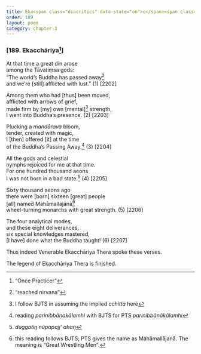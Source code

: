 ```yaml
---
title: Eka<span class="diacritics" data-state="on">c</span><span class="no-diacritics" data-state="off">ch</span>āriya
order: 189
layout: poem
category: chapter-3
---
```


### \[189. Eka<span class="diacritics" data-state="on">c</span><span class="no-diacritics" data-state="off">ch</span>āriya[^1]\]

At that time a great din arose  
among the Tāvatiṃsa gods:  
“The world’s Buddha has passed away[^2]  
and we’re \[still\] afflicted with lust.” (1) \[2202\]

Among them who had \[thus\] been moved,  
afflicted with arrows of grief,  
made firm by \[my\] own \[mental\][^3] strength,  
I went into Buddha’s presence. (2) \[2203\]

Plucking a *mandārava* bloom,  
tender, created with magic,  
I \[then\] offered \[it\] at the time  
of the Buddha’s Passing Away.[^4] (3) \[2204\]

All the gods and celestial  
nymphs rejoiced for me at that time.  
For one hundred thousand aeons  
I was not born in a bad state.[^5] (4) \[2205\]

Sixty thousand aeons ago  
there were \[born\] sixteen \[great\] people  
\[all\] named Mahāmallajana[^6]  
wheel-turning monarchs with great strength. (5) \[2206\]

The four analytical modes,  
and these eight deliverances,  
six special knowledges mastered,  
\[I have\] done what the Buddha taught! (6) \[2207\]

Thus indeed Venerable Eka<span class="diacritics" data-state="on">c</span><span class="no-diacritics" data-state="off">ch</span>āriya Thera spoke these verses.

The legend of Eka<span class="diacritics" data-state="on">c</span><span class="no-diacritics" data-state="off">ch</span>āriya Thera is finished.

[^1]: “Once Practicer”

[^2]: “reached nirvana”

[^3]: I follow BJTS in assuming the implied *<span class="diacritics" data-state="on">c</span><span class="no-diacritics" data-state="off">ch</span>itta* here

[^4]: reading *parinibbāṇakālamhi* with BJTS for PTS *parinibbānākālamhi*

[^5]: *duggatiŋ nûpapajj’ ahaŋ*

[^6]: this reading follows BJTS; PTS gives the name as Mahāmallājanā. The meaning is “Great Wrestling Men”.
